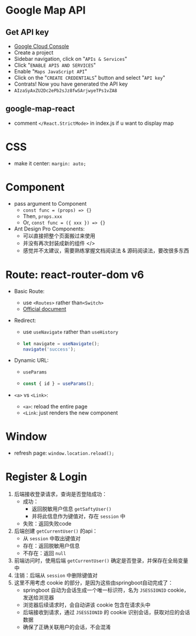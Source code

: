 # Google Map API

## Get API key
* [Google Cloud Console](https://console.cloud.google.com/getting-started)
* Create a project
* Sidebar navigation, click on "`APIs & Services`"
* Click "`ENABLE APIS AND SERVICES`"
* Enable "`Maps JavaScript API`"
* Click on the "`CREATE CREDENTIALS`" button and select "`API key`"
* Contrats! Now you have generated the API key
* `AIzaSyAxZU2Dc2ePb2sJz8fwSArjwyeTPs1vZA8`

## google-map-react
* comment `</React.StrictMode>` in index.js if u want to display map

# CSS
* make it center: `margin: auto;`

# Component
* pass argument to Component
  * `const func = (props) => {}`
  * Then, `props.xxx`
  * Or, `const func = ({ xxx }) => {}`
* Ant Design Pro Components: 
  * 可以直接把整个页面搬过来使用
  * 并没有再次封装成新的组件 </>
  * 感觉并不太建议，需要熟练掌握文档阅读法 & 源码阅读法，要改很多东西

# Route: react-router-dom v6
* Basic Route:
  * use `<Routes>` rather than`<Switch>`
  * [Official document](https://reactrouter.com/en/6.9.0/upgrading/v5#upgrade-all-switch-elements-to-routes)

* Redirect: 
  * use `useNavigate` rather than `useHistory`
  * ``` javascript
    let navigate = useNavigate();
    navigate('success');
    ```
    
* Dynamic URL: 
  * `useParams`
  * ```javascript
    const { id } = useParams();
    ```

* `<a>` vs `<Link>`:
  * `<a>`: reload the entire page
  * `<Link`: just renders the new component

# Window
* refresh page: `window.location.reload();`

# Register & Login
1. 后端接收登录请求，查询是否登陆成功：
   * 成功：
     * 返回脱敏用户信息 `getSaftyUser()` 
     * 并将此信息作为键值对，存在 `session` 中
   * 失败：返回失败code
2. 后端创建 `getCurrentUser()` 的api：
   * 从 `session` 中取出键值对
   * 存在：返回脱敏用户信息
   * 不存在：返回 `null`
3. 前端访问时，使用后端 `getCurrentUser()` 确定是否登录，并保存在全局变量中
4. 注销：后端从 `session` 中删除键值对
5. 这里不用考虑 cookie 的部分，是因为这些由springboot自动完成了：
   * springboot 自动为会话生成一个唯一标识符，名为 `JSESSIONID` cookie，发送给浏览器
   * 浏览器后续请求时，会自动讲该 cookie 包含在请求头中
   * 后端接收到请求，通过 `JSESSIONID` 的 cookie 识别会话，获取对应的会话数据
   * 确保了正确关联用户的会话，不会混淆